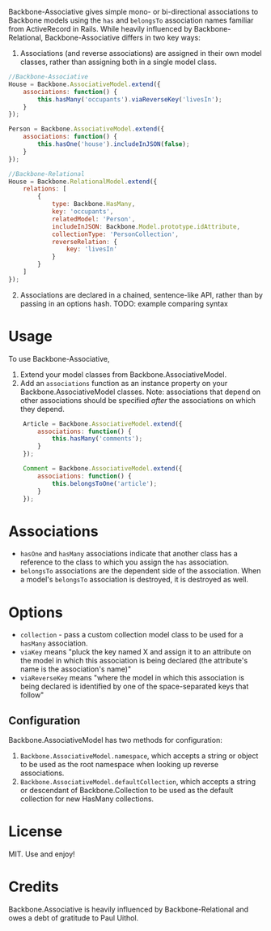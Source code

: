 Backbone-Associative gives simple mono- or bi-directional associations
to Backbone models using the `has` and `belongsTo` association names
familiar from ActiveRecord in Rails. While heavily influenced by
Backbone-Relational, Backbone-Associative differs in two key ways:

1. Associations (and reverse associations) are assigned in their own model classes,
rather than assigning both in a single model class.

```javascript
//Backbone-Associative
House = Backbone.AssociativeModel.extend({
    associations: function() {
        this.hasMany('occupants').viaReverseKey('livesIn');
    }
});

Person = Backbone.AssociativeModel.extend({
    associations: function() {
        this.hasOne('house').includeInJSON(false);
    }
});

//Backbone-Relational
House = Backbone.RelationalModel.extend({
    relations: [
        {
            type: Backbone.HasMany,
            key: 'occupants',
            relatedModel: 'Person',
            includeInJSON: Backbone.Model.prototype.idAttribute,
            collectionType: 'PersonCollection',
            reverseRelation: {
                key: 'livesIn'
            }
        }
    ]
});
```
2. Associations are declared in a chained, sentence-like API, rather
   than by passing in an options hash.  TODO: example comparing syntax

# Usage
To use Backbone-Associative,

1. Extend your model classes from Backbone.AssociativeModel.
2. Add an `associations` function as an instance property on your Backbone.AssociativeModel classes. Note: associations that depend on other associations should be specified *after* the associations on which they depend.

```javascript
    Article = Backbone.AssociativeModel.extend({
        associations: function() {
            this.hasMany('comments');
        }
    });

    Comment = Backbone.AssociativeModel.extend({
        associations: function() {
            this.belongsToOne('article');
        }
    });
```
# Associations
* `hasOne` and `hasMany` associations indicate that another class has a
reference to the class to which you assign the `has` association.
* `belongsTo` associations are the dependent side of the association.  When a model's `belongsTo` association is destroyed,
it is destroyed as well.

# Options
* `collection` - pass a custom collection model class to be used for a `hasMany` association.
* `viaKey` means "pluck the key named X and assign it to an attribute on the model in which this association is being declared (the attribute's name is the association's name)"
* `viaReverseKey` means "where the model in which this association is being declared is identified by one of the space-separated keys that follow"

## Configuration
Backbone.AssociativeModel has two methods for configuration:
1.  `Backbone.AssociativeModel.namespace`, which accepts a string or
    object to be used as the root namespace when looking up reverse
associations.
2.  `Backbone.AssociativeModel.defaultCollection`, which accepts a
    string or descendant of Backbone.Collection to be used as the
default collection for new HasMany collections.

# License
MIT.  Use and enjoy!

# Credits
Backbone.Associative is heavily influenced by Backbone-Relational and
owes a debt of gratitude to Paul Uithol.
